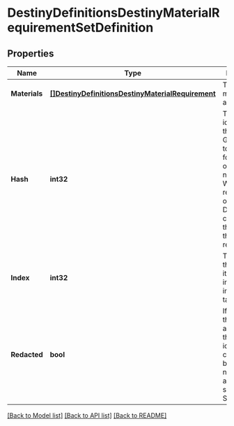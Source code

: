 # DestinyDefinitionsDestinyMaterialRequirementSetDefinition

## Properties
Name | Type | Description | Notes
------------ | ------------- | ------------- | -------------
**Materials** | [**[]DestinyDefinitionsDestinyMaterialRequirement**](Destiny.Definitions.DestinyMaterialRequirement.md) | The list of all materials that are required. | [optional] 
**Hash** | **int32** | The unique identifier for this entity. Guaranteed to be unique for the type of entity, but not globally.  When entities refer to each other in Destiny content, it is this hash that they are referring to. | [optional] 
**Index** | **int32** | The index of the entity as it was found in the investment tables. | [optional] 
**Redacted** | **bool** | If this is true, then there is an entity with this identifier/type combination, but BNet is not yet allowed to show it. Sorry! | [optional] 

[[Back to Model list]](../README.md#documentation-for-models) [[Back to API list]](../README.md#documentation-for-api-endpoints) [[Back to README]](../README.md)


